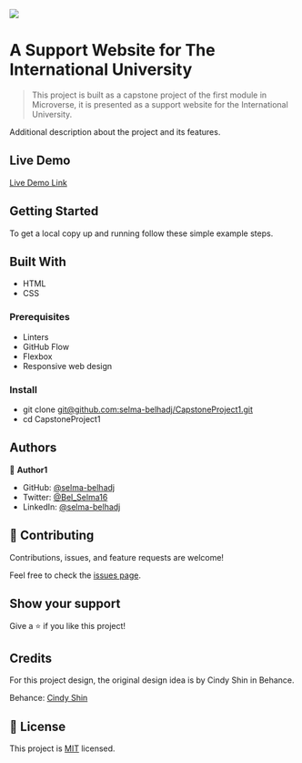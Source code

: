 ![](https://img.shields.io/badge/Microverse-blueviolet)

# A Support Website for The International University 

> This project is built as a capstone project of the first module in Microverse, it is presented as a support website for the International University.


Additional description about the project and its features.


## Live Demo

[Live Demo Link](https://livedemo.com)


## Getting Started


To get a local copy up and running follow these simple example steps.

## Built With

- HTML
- CSS


### Prerequisites
- Linters
- GitHub Flow
- Flexbox
- Responsive web design


### Install

- git clone [git@github.com:selma-belhadj/CapstoneProject1.git](git@github.com:selma-belhadj/CapstoneProject1.git) 
- cd CapstoneProject1





## Authors

👤 **Author1**

- GitHub: [@selma-belhadj](https://github.com/selma-belhadj)
- Twitter: [@Bel_Selma16](https://twitter.com/Bel_Selma16)
- LinkedIn: [@selma-belhadj](https://www.linkedin.com/in/selma-belhadj/)


## 🤝 Contributing

Contributions, issues, and feature requests are welcome!

Feel free to check the [issues page](https://github.com/selma-belhadj/CapstoneProject1/issues).

## Show your support

Give a ⭐️ if you like this project!

## Credits
For this project design, the original design idea is by Cindy Shin in Behance.

Behance: [Cindy Shin](https://www.behance.net/gallery/29845175/CC-Global-Summit-2015)


## 📝 License

This project is [MIT](./MIT.md) licensed.
